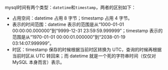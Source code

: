 

mysql时间有两个类型：`datetime`和`timestamp`，两者的区别如下：

- 占用空间：datetime 占用 8 字节；timestamp 占用 4 字节。
- 表示的时间范围：datetime 表示的范围是从“1000-01-01 00:00:00.000000”到“9999-12-31 23:59:59.999999”；timestamp 表示的范围是从“1970-01-01 00:00:01.000000”到“2038-01-19 03:14:07.999999”。
- 时区：timestamp 保存的时候根据当前时区转换为 UTC，查询的时候再根据当前时区从 UTC 转回来；而 datetime 就是一个死的字符串时间（仅仅对 MySQL 本身而言）表示。

